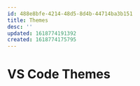 ```yaml
---
id: 488e8bfe-4214-48d5-8d4b-44714ba3b151
title: Themes
desc: ''
updated: 1618774191392
created: 1618774175795
---
```


# VS Code Themes

